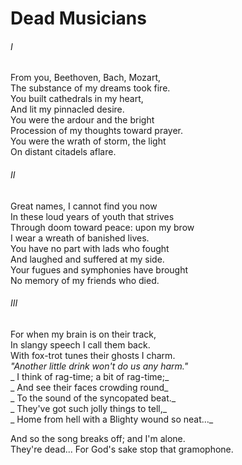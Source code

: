 # Dead Musicians

###### I

From you, Beethoven, Bach, Mozart,  
The substance of my dreams took fire.  
You built cathedrals in my heart,  
And lit my pinnacled desire.  
You were the ardour and the bright  
Procession of my thoughts toward prayer.  
You were the wrath of storm, the light  
On distant citadels aflare.

###### II

Great names, I cannot find you now  
In these loud years of youth that strives  
Through doom toward peace: upon my brow  
I wear a wreath of banished lives.  
You have no part with lads who fought  
And laughed and suffered at my side.  
Your fugues and symphonies have brought  
No memory of my friends who died.

###### III

For when my brain is on their track,  
In slangy speech I call them back.  
With fox-trot tunes their ghosts I charm.  
_"Another little drink won't do us any harm."_  
_  I think of rag-time; a bit of rag-time;_  
_  And see their faces crowding round_  
_  To the sound of the syncopated beat._  
_  They've got such jolly things to tell,_  
_  Home from hell with a Blighty wound so neat..._

And so the song breaks off; and I'm alone.  
They're dead... For God's sake stop that gramophone.

